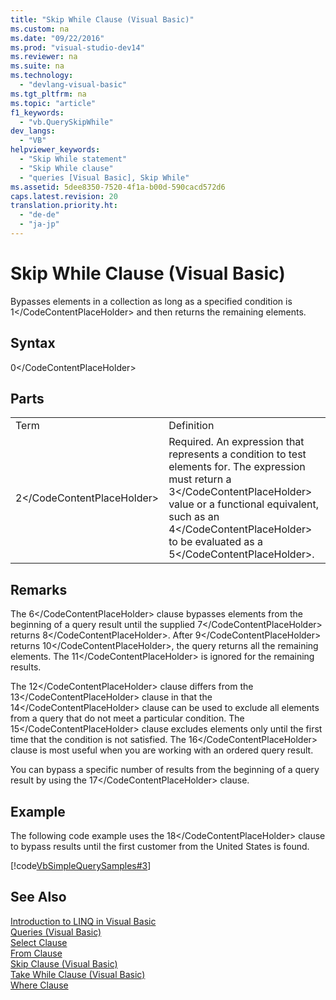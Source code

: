 ```yaml
---
title: "Skip While Clause (Visual Basic)"
ms.custom: na
ms.date: "09/22/2016"
ms.prod: "visual-studio-dev14"
ms.reviewer: na
ms.suite: na
ms.technology: 
  - "devlang-visual-basic"
ms.tgt_pltfrm: na
ms.topic: "article"
f1_keywords: 
  - "vb.QuerySkipWhile"
dev_langs: 
  - "VB"
helpviewer_keywords: 
  - "Skip While statement"
  - "Skip While clause"
  - "queries [Visual Basic], Skip While"
ms.assetid: 5dee8350-7520-4f1a-b00d-590cacd572d6
caps.latest.revision: 20
translation.priority.ht: 
  - "de-de"
  - "ja-jp"
---
```

# Skip While Clause (Visual Basic)
Bypasses elements in a collection as long as a specified condition is <CodeContentPlaceHolder>1\</CodeContentPlaceHolder> and then returns the remaining elements.  
  
## Syntax  
  
<CodeContentPlaceHolder>0\</CodeContentPlaceHolder>  
## Parts  
  
|||  
|-|-|  
|Term|Definition|  
|<CodeContentPlaceHolder>2\</CodeContentPlaceHolder>|Required. An expression that represents a condition to test elements for. The expression must return a <CodeContentPlaceHolder>3\</CodeContentPlaceHolder> value or a functional equivalent, such as an <CodeContentPlaceHolder>4\</CodeContentPlaceHolder> to be evaluated as a <CodeContentPlaceHolder>5\</CodeContentPlaceHolder>.|  
  
## Remarks  
 The <CodeContentPlaceHolder>6\</CodeContentPlaceHolder> clause bypasses elements from the beginning of a query result until the supplied <CodeContentPlaceHolder>7\</CodeContentPlaceHolder> returns <CodeContentPlaceHolder>8\</CodeContentPlaceHolder>. After <CodeContentPlaceHolder>9\</CodeContentPlaceHolder> returns <CodeContentPlaceHolder>10\</CodeContentPlaceHolder>, the query returns all the remaining elements. The <CodeContentPlaceHolder>11\</CodeContentPlaceHolder> is ignored for the remaining results.  
  
 The <CodeContentPlaceHolder>12\</CodeContentPlaceHolder> clause differs from the <CodeContentPlaceHolder>13\</CodeContentPlaceHolder> clause in that the <CodeContentPlaceHolder>14\</CodeContentPlaceHolder> clause can be used to exclude all elements from a query that do not meet a particular condition. The <CodeContentPlaceHolder>15\</CodeContentPlaceHolder> clause excludes elements only until the first time that the condition is not satisfied. The <CodeContentPlaceHolder>16\</CodeContentPlaceHolder> clause is most useful when you are working with an ordered query result.  
  
 You can bypass a specific number of results from the beginning of a query result by using the <CodeContentPlaceHolder>17\</CodeContentPlaceHolder> clause.  
  
## Example  
 The following code example uses the <CodeContentPlaceHolder>18\</CodeContentPlaceHolder> clause to bypass results until the first customer from the United States is found.  
  
 [!code[VbSimpleQuerySamples#3](../vs140/codesnippet/VisualBasic/skip-while-clause--visual-basic-_1.vb)]  
  
## See Also  
 [Introduction to LINQ in Visual Basic](../vs140/introduction-to-linq-in-visual-basic.md)   
 [Queries (Visual Basic)](../vs140/queries--visual-basic-.md)   
 [Select Clause](../vs140/select-clause--visual-basic-.md)   
 [From Clause](../vs140/from-clause--visual-basic-.md)   
 [Skip Clause (Visual Basic)](../vs140/skip-clause--visual-basic-.md)   
 [Take While Clause (Visual Basic)](../vs140/take-while-clause--visual-basic-.md)   
 [Where Clause](../vs140/where-clause--visual-basic-.md)